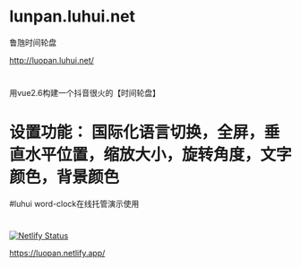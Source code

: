 # lunpan.luhui.net
鲁虺时间轮盘

http://luopan.luhui.net/
#
用vue2.6构建一个抖音很火的【时间轮盘】

# 设置功能： 国际化语言切换，全屏，垂直水平位置，缩放大小，旋转角度，文字颜色，背景颜色 

#luhui word-clock在线托管演示使用

#
[![Netlify Status](https://api.netlify.com/api/v1/badges/677c4df2-4850-4d3b-afd0-b2347fe16854/deploy-status)](https://app.netlify.com/sites/luopan/deploys)

https://luopan.netlify.app/













